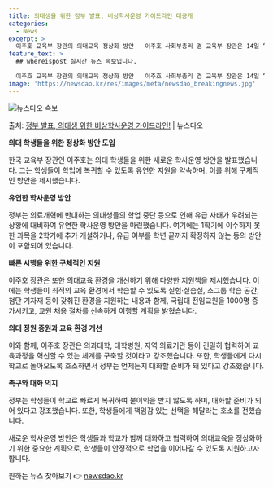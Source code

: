 ```yaml
---
title: 의대생을 위한 정부 발표, 비상학사운영 가이드라인 대공개
categories:
  - News
excerpt: >
  이주호 교육부 장관의 의대교육 정상화 방안   이주호 사회부총리 겸 교육부 장관은 14일 “정부는 학생들이 …
feature_text: >
  ## whereispost 실시간 뉴스 속보입니다.

  이주호 교육부 장관의 의대교육 정상화 방안   이주호 사회부총리 겸 교육부 장관은 14일 “정부는 학생들이 …
image: 'https://newsdao.kr/res/images/meta/newsdao_breakingnews.jpg'
---
```


![뉴스다오 속보](https://newsdao.kr/res/images/meta/newsdao_breakingnews.jpg)

<p>출처: <a href="https://newsdao.kr/4253" rel="dofollow">정부 발표, 의대생 위한 비상학사운영 가이드라인!</a> | 뉴스다오</p>

**의대 학생들을 위한 정상화 방안 도입**

한국 교육부 장관인 이주호는 의대 학생들을 위한 새로운 학사운영 방안을 발표했습니다. 그는 학생들이 학업에 복귀할 수 있도록 유연한 지원을 약속하며, 이를 위해 구체적인 방안을 제시했습니다.

**유연한 학사운영 방안**

정부는 의료개혁에 반대하는 의대생들의 학업 중단 등으로 인해 유급 사태가 우려되는 상황에 대비하여 유연한 학사운영 방안을 마련했습니다. 여기에는 1학기에 이수하지 못한 과목을 2학기에 추가 개설하거나, 유급 여부를 학년 끝까지 확정하지 않는 등의 방안이 포함되어 있습니다.

**빠른 시행을 위한 구체적인 지원**

이주호 장관은 또한 의대교육 환경을 개선하기 위해 다양한 지원책을 제시했습니다. 이에는 학생들이 최적의 교육 환경에서 학습할 수 있도록 실험·실습실, 소그룹 학습 공간, 첨단 기자재 등이 갖춰진 환경을 지원하는 내용과 함께, 국립대 전임교원을 1000명 증가시키고, 교원 채용 절차를 신속하게 이행할 계획을 밝혔습니다.

**의대 정원 증원과 교육 환경 개선**

이와 함께, 이주호 장관은 의과대학, 대학병원, 지역 의료기관 등이 긴밀히 협력하여 교육과정을 혁신할 수 있는 체계를 구축할 것이라고 강조했습니다. 또한, 학생들에게 다시 학교로 돌아오도록 호소하면서 정부는 언제든지 대화할 준비가 돼 있다고 강조했습니다.

**촉구와 대화 의지**

정부는 학생들이 학교로 빠르게 복귀하여 불이익을 받지 않도록 하며, 대화할 준비가 되어 있다고 강조했습니다. 또한, 학생들에게 책임감 있는 선택을 해달라는 호소를 전했습니다.

새로운 학사운영 방안은 학생들과 학교가 함께 대화하고 협력하여 의대교육을 정상화하기 위한 중요한 계획으로, 학생들이 안정적으로 학업을 이어나갈 수 있도록 지원하고자 합니다. 

원하는 뉴스 찾아보기 👉 <a href="https://newsdao.kr" rel="dofollow">newsdao.kr</a>


